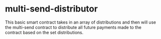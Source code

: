 # multi-send-distributor
This basic smart contract takes in an array of distributions and then will use the multi-send contract to distribute all future payments made to the contract based on the set distributions.
